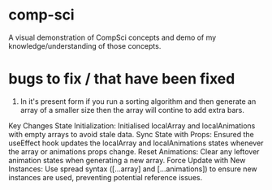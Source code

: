 # comp-sci

A visual demonstration of CompSci concepts and demo of my knowledge/understanding of those concepts.

# bugs to fix / that have been fixed

1. In it's present form if you run a sorting algorithm and then generate an array of a smaller size then the array will contine to add extra bars.

Key Changes
State Initialization: Initialised localArray and localAnimations with empty arrays to avoid stale data.
Sync State with Props: Ensured the useEffect hook updates the localArray and localAnimations states whenever the array or animations props change.
Reset Animations: Clear any leftover animation states when generating a new array.
Force Update with New Instances: Use spread syntax ([...array] and [...animations]) to ensure new instances are used, preventing potential reference issues.
